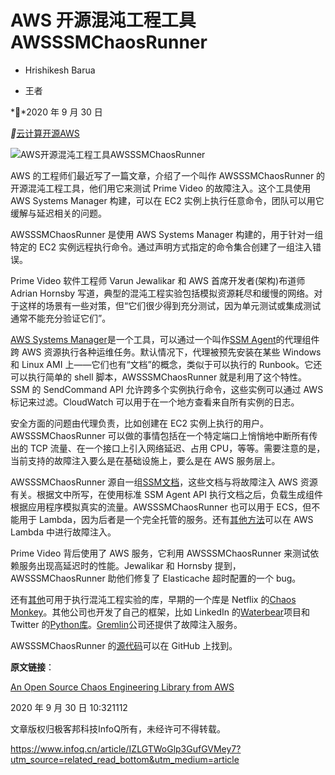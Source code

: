# AWS 开源混沌工程工具 AWSSSMChaosRunner



- Hrishikesh Barua

- 王者



**2020 年 9 月 30 日

**[云计算](https://www.infoq.cn/topic/cloud-computing)[开源](https://www.infoq.cn/topic/opensource)[AWS](https://www.infoq.cn/topic/AWS)



![AWS开源混沌工程工具AWSSSMChaosRunner](https://static001.infoq.cn/resource/image/a5/e1/a53c0588ff2a106ef449d26daed5dde1.jpeg)

AWS 的工程师们最近写了一篇文章，介绍了一个叫作 AWSSSMChaosRunner 的开源混沌工程工具，他们用它来测试 Prime Video 的故障注入。这个工具使用 AWS Systems Manager 构建，可以在 EC2 实例上执行任意命令，团队可以用它缓解与延迟相关的问题。



AWSSSMChaosRunner 是使用 AWS Systems Manager 构建的，用于针对一组特定的 EC2 实例远程执行命令。通过声明方式指定的命令集合创建了一组注入错误。



Prime Video 软件工程师 Varun Jewalikar 和 AWS 首席开发者(架构)布道师 Adrian Hornsby 写道，典型的混沌工程实验包括模拟资源耗尽和缓慢的网络。对于这样的场景有一些对策，但“它们很少得到充分测试，因为单元测试或集成测试通常不能充分验证它们”。



[AWS Systems Manager](https://aws.amazon.com/systems-manager/)是一个工具，可以通过一个叫作[SSM Agent](https://github.com/aws/amazon-ssm-agent/)的代理组件跨 AWS 资源执行各种运维任务。默认情况下，代理被预先安装在某些 Windows 和 Linux AMI 上——它们也有“文档”的概念，类似于可以执行的 Runbook。它还可以执行简单的 shell 脚本，AWSSSMChaosRunner 就是利用了这个特性。SSM 的 SendCommand API 允许跨多个实例执行命令，这些实例可以通过 AWS 标记来过滤。CloudWatch 可以用于在一个地方查看来自所有实例的日志。



安全方面的问题由代理负责，比如创建在 EC2 实例上执行的用户。AWSSSMChaosRunner 可以做的事情包括在一个特定端口上悄悄地中断所有传出的 TCP 流量、在一个接口上引入网络延迟、占用 CPU，等等。需要注意的是，当前支持的故障注入要么是在基础设施上，要么是在 AWS 服务层上。



AWSSSMChaosRunner 源自一组[SSM文档](https://github.com/adhorn/chaos-ssm-documents)，这些文档与将故障注入 AWS 资源有关。根据文中所写，在使用标准 SSM Agent API 执行文档之后，负载生成组件根据应用程序模拟真实的流量。AWSSSMChaosRunner 也可以用于 ECS，但不能用于 Lambda，因为后者是一个完全托管的服务。还有[其他方法](https://medium.com/@adhorn/failure-injection-gain-confidence-in-your-serverless-application-ce6c0060f586)可以在 AWS Lambda 中进行故障注入。



Prime Video 背后使用了 AWS 服务，它利用 AWSSSMChaosRunner 来测试依赖服务出现高延迟时的性能。Jewalikar 和 Hornsby 提到，AWSSSMChaosRunner 助他们修复了 Elasticache 超时配置的一个 bug。



还有[其他](https://github.com/dastergon/awesome-chaos-engineering#notable-tools)可用于执行混沌工程实验的库，早期的一个库是 Netflix 的[Chaos Monkey](https://github.com/Netflix/chaosmonkey)。其他公司也开发了自己的框架，比如 LinkedIn 的[Waterbear](https://www.infoq.com/news/2018/06/linkedout-failure-injection/)项目和 Twitter 的[Python库](https://blog.twitter.com/engineering/en_us/a/2015/how-we-break-things-at-twitter-failure-testing.html)。[Gremlin](https://www.infoq.com/gremlin/)公司还提供了故障注入服务。



AWSSSMChaosRunner 的[源代码](https://github.com/amzn/awsssmchaosrunner)可以在 GitHub 上找到。



**原文链接**：



[An Open Source Chaos Engineering Library from AWS](https://www.infoq.com/news/2020/08/aws-chaos-engineering/)



2020 年 9 月 30 日 10:321112

文章版权归极客邦科技InfoQ所有，未经许可不得转载。



https://www.infoq.cn/article/IZLGTWoGlp3GufGVMey7?utm_source=related_read_bottom&utm_medium=article